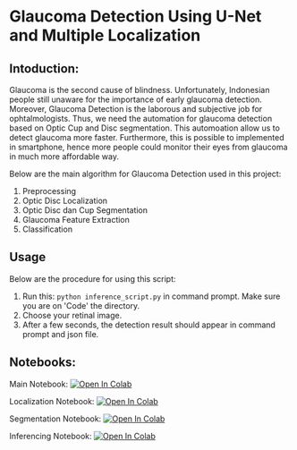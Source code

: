 # Glaucoma Detection Using U-Net and Multiple Localization

## Intoduction:

Glaucoma is the second cause of blindness. Unfortunately, Indonesian people still unaware for the importance of early glaucoma detection. Moreover, Glaucoma Detection is the laborous and subjective job for ophtalmologists. Thus, we need the automation for glaucoma detection based on Optic Cup and Disc segmentation. This automoation allow us to detect glaucoma more faster. Furthermore, this is possible to implemented in smartphone, hence more people could monitor their eyes from glaucoma in much more affordable way.

Below are the main algorithm for Glaucoma Detection used in this project: 
1. Preprocessing
2. Optic Disc Localization
3. Optic Disc dan Cup Segmentation
4. Glaucoma Feature Extraction
5. Classification

## Usage
Below are the procedure for using this script:
1. Run this: `python inference_script.py` in command prompt. Make sure you are on 'Code' the directory.
2. Choose your retinal image.
3. After a few seconds, the detection result should appear in command prompt and json file.
 
## Notebooks:
Main Notebook:
[![Open In Colab](https://colab.research.google.com/assets/colab-badge.svg)](https://colab.research.google.com/github/anasnafis77/Deteksi-Glaukoma/blob/main/Notebooks/Main_notebook.ipynb) 

Localization Notebook:
[![Open In Colab](https://colab.research.google.com/assets/colab-badge.svg)](https://colab.research.google.com/github/anasnafis77/Deteksi-Glaukoma/blob/main/Notebooks/Localization_Notebook.ipynb)

Segmentation Notebook:
[![Open In Colab](https://colab.research.google.com/assets/colab-badge.svg)](https://colab.research.google.com/github/anasnafis77/Deteksi-Glaukoma/blob/main/Notebooks/Segmentation_notebook.ipynb)

Inferencing Notebook:
[![Open In Colab](https://colab.research.google.com/assets/colab-badge.svg)](https://colab.research.google.com/github/anasnafis77/Deteksi-Glaukoma/blob/main/Notebooks/Inferencing_notebook.ipynb)
